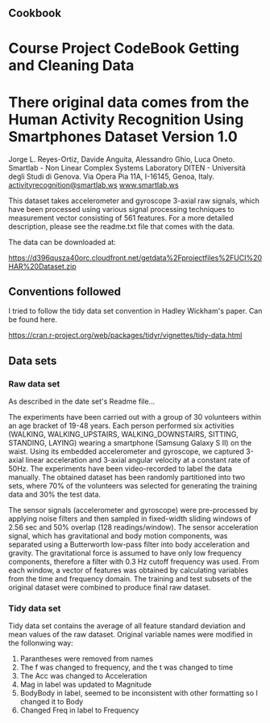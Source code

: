 ## Cookbook

Course Project CodeBook 
Getting and Cleaning Data 
==============================================================


There original data comes from the Human Activity Recognition Using Smartphones Dataset
Version 1.0
==================================================================

Jorge L. Reyes-Ortiz, Davide Anguita, Alessandro Ghio, Luca Oneto.
Smartlab - Non Linear Complex Systems Laboratory
DITEN - Università degli Studi di Genova.
Via Opera Pia 11A, I-16145, Genoa, Italy.
activityrecognition@smartlab.ws
www.smartlab.ws

This dataset takes accelerometer and gyroscope 3-axial raw signals, 
which have been processed using various signal processing techniques to measurement vector consisting
of 561 features. For a more detailed description, please see the readme.txt file that comes with the data. 

The data can be downloaded at: 

 https://d396qusza40orc.cloudfront.net/getdata%2Fprojectfiles%2FUCI%20HAR%20Dataset.zip



## Conventions followed
I tried to follow the tidy data set convention in Hadley Wickham's paper. 
Can be found here. 

https://cran.r-project.org/web/packages/tidyr/vignettes/tidy-data.html

## Data sets

### Raw data set 
As described in the date set's Readme file...

The experiments have been carried out with a group of 30 volunteers within an age bracket of 19-48 years. Each person performed six activities (WALKING, WALKING_UPSTAIRS, WALKING_DOWNSTAIRS, SITTING, STANDING, LAYING) wearing a smartphone (Samsung Galaxy S II) on the waist. Using its embedded accelerometer and gyroscope, we captured 3-axial linear acceleration and 3-axial angular velocity at a constant rate of 50Hz. The experiments have been video-recorded to label the data manually. The obtained dataset has been randomly partitioned into two sets, where 70% of the volunteers was selected for generating the training data and 30% the test data. 

The sensor signals (accelerometer and gyroscope) were pre-processed by applying noise filters and then sampled in fixed-width sliding windows of 2.56 sec and 50% overlap (128 readings/window). The sensor acceleration signal, which has gravitational and body motion components, was separated using a Butterworth low-pass filter into body acceleration and gravity. The gravitational force is assumed to have only low frequency components, therefore a filter with 0.3 Hz cutoff frequency was used. From each window, a vector of features was obtained by calculating variables from the time and frequency domain.
The training and test subsets of the original dataset were combined to produce final raw dataset.

### Tidy data set

Tidy data set contains the average of all feature standard deviation and mean values of the raw dataset. 
Original variable names were modified in the follonwing way:

1. Parantheses were removed from names
2. The f was changed to frequency, and the t was changed to time
3. The Acc was changed to Acceleration 
4. Mag in label was updated to  Magnitude
5. BodyBody in label, seemed to be inconsistent with other formatting so I changed it to  Body
6. Changed Freq in label to Frequency
 

